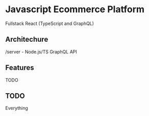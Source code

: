 # Javascript Ecommerce Platform

Fullstack React (TypeScript and GraphQL)

## Architechure

/server - Node.js/TS GraphQL API

## Features

TODO

## TODO

Everything